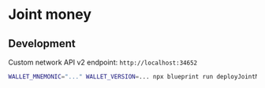 # Joint money

## Development

Custom network API v2 endpoint: `http://localhost:34652`

```sh
WALLET_MNEMONIC="..." WALLET_VERSION=... npx blueprint run deployJointMoney --custom http://127.0.0.1:34652/jsonRPC --mnemonic
```
